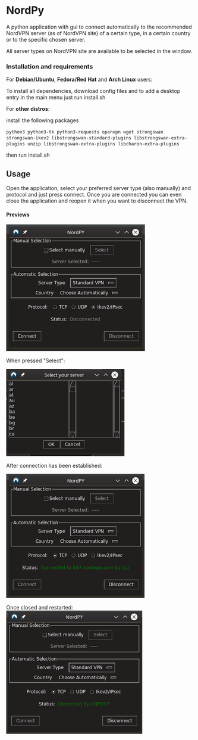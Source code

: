 # NordPy
A python application with gui to connect automatically to the recommended NordVPN server (as of NordVPN site) of a certain type, in a certain country or to the specific chosen server.

All server types on NordVPN site are available to be selected in the window.

### Installation and requirements

For <b>Debian/Ubuntu</b>, <b>Fedora/Red Hat</b> and <b>Arch Linux</b> users:

To install all dependencies, download config files and to add a desktop entry in the main menu just run install.sh

For <b>other distros</b>:

install the following packages
```
python3 python3-tk python3-requests openvpn wget strongswan strongswan-ikev2 libstrongswan-standard-plugins libstrongswan-extra-plugins unzip libstrongswan-extra-plugins libcharon-extra-plugins
```
then run install.sh

## Usage
Open the application, select your preferred server type (also manually) and protocol and just press connect. Once you are connected you can even close the application and reopen it when you want to disconnect the VPN.

#### Previews
![Alt text](media/screenshots/screen01.png?raw=true "Preview")  

When pressed "Select":

![Alt text](media/screenshots/screen03.png?raw=true "Preview")

After connection has been established:

![Alt text](media/screenshots/screen02.png?raw=true "Preview")

Once closed and restarted:  
![Alt text](media/screenshots/screen04.png?raw=true "Preview")
